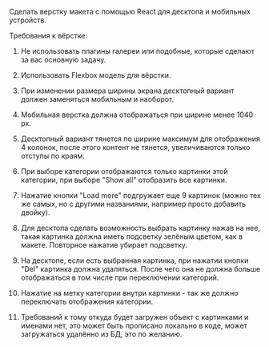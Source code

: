 Сделать верстку макета с помощью React для десктопа и мобильных устройств.

Требования к вёрстке:

1. Не использовать плагины галереи или подобные, которые сделают за вас основную задачу.

2. Использовать Flexbox модель для вёрстки.

3. При изменении размера ширины экрана десктопный вариант должен заменяться мобильным и наоборот.

4. Мобильная верстка должна отображаться при ширине менее 1040 px.

5. Десктопный вариант тянется по ширине максимум для отображения 4 колонок, после этого контент не тянется, увеличиваются только отступы по краям.

6. При выборе категории отображаются только картинки этой категории, при выборе "Show all" отобразить все картинки.

7. Нажатие кнопки "Load more" подгружает еще 9 картинок (можно тех же самых, но с другими названиями, например просто добавить двойку).

8. Для десктопа сделать возможность выбрать картинку нажав на нее, такая картинка должна иметь подсветку зелёным цветом, как в макете. Повторное нажатие убирает подсветку.

9. На десктопе, если есть выбранная картинка, при нажатии кнопки "Del" картинка должна удаляться. После чего она не должна больше отображаться в том числе при переключении категорий.

10. Нажатие на метку категории внутри картинки - так же должно переключать отображения категории.

11. Требований к тому откуда будет загружен объект с картинками и именами нет, это может быть прописано локально в коде, может загружаться удалённо из БД, это по желанию.
